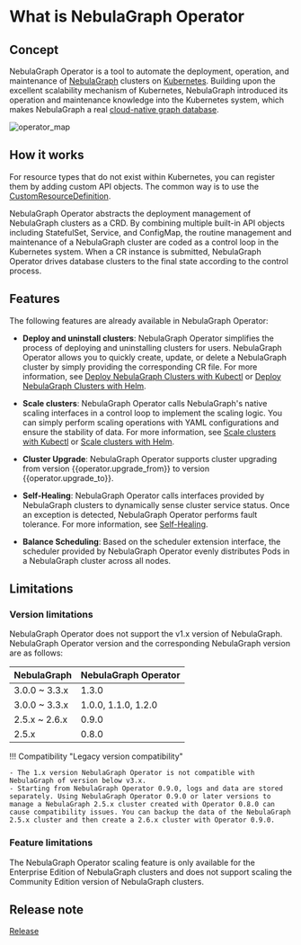 # What is NebulaGraph Operator

## Concept

NebulaGraph Operator is a tool to automate the deployment, operation, and maintenance of [NebulaGraph](https://github.com/vesoft-inc/nebula) clusters on [Kubernetes](https://kubernetes.io). Building upon the excellent scalability mechanism of Kubernetes, NebulaGraph introduced its operation and maintenance knowledge into the Kubernetes system, which makes NebulaGraph a real [cloud-native graph database](https://www.nebula-cloud.io/).

![operator_map](https://docs-cdn.nebula-graph.com.cn/figures/operator_map_2022-09-08_18-55-18.png)

## How it works

For resource types that do not exist within Kubernetes, you can register them by adding custom API objects. The common way is to use the [CustomResourceDefinition](https://kubernetes.io/docs/concepts/extend-kubernetes/api-extension/custom-resources/#customresourcedefinitions).

NebulaGraph Operator abstracts the deployment management of NebulaGraph clusters as a CRD. By combining multiple built-in API objects including StatefulSet, Service, and ConfigMap, the routine management and maintenance of a NebulaGraph cluster are coded as a control loop in the Kubernetes system. When a CR instance is submitted, NebulaGraph Operator drives database clusters to the final state according to the control process.

## Features

The following features are already available in NebulaGraph Operator:

- **Deploy and uninstall clusters**: NebulaGraph Operator simplifies the process of deploying and uninstalling clusters for users. NebulaGraph Operator allows you to quickly create, update, or delete a NebulaGraph cluster by simply providing the corresponding CR file. For more information, see [Deploy NebulaGraph Clusters with Kubectl](3.deploy-nebula-graph-cluster/3.1create-cluster-with-kubectl.md) or [Deploy NebulaGraph Clusters with Helm](3.deploy-nebula-graph-cluster/3.2create-cluster-with-helm.md).
  
- **Scale clusters**: NebulaGraph Operator calls NebulaGraph's native scaling interfaces in a control loop to implement the scaling logic. You can simply perform scaling operations with YAML configurations and ensure the stability of data. For more information, see [Scale clusters with Kubectl](3.deploy-nebula-graph-cluster/3.1create-cluster-with-kubectl.md) or [Scale clusters with Helm](3.deploy-nebula-graph-cluster/3.2create-cluster-with-helm.md).
  
- **Cluster Upgrade**: NebulaGraph Operator supports cluster upgrading from version {{operator.upgrade_from}} to version {{operator.upgrade_to}}.
  
- **Self-Healing**: NebulaGraph Operator calls interfaces provided by NebulaGraph clusters to dynamically sense cluster service status. Once an exception is detected, NebulaGraph Operator performs fault tolerance. For more information, see [Self-Healing](5.operator-failover.md).
  
- **Balance Scheduling**: Based on the scheduler extension interface, the scheduler provided by NebulaGraph Operator evenly distributes Pods in a NebulaGraph cluster across all nodes.

## Limitations

### Version limitations

NebulaGraph Operator does not support the v1.x version of NebulaGraph. NebulaGraph Operator version and the corresponding NebulaGraph version are as follows:

| NebulaGraph |NebulaGraph Operator | 
| ------------------- | ----------- |
| 3.0.0 ~ 3.3.x |1.3.0| 
| 3.0.0 ~ 3.3.x |1.0.0, 1.1.0, 1.2.0|
| 2.5.x ~ 2.6.x |0.9.0| 
| 2.5.x         |0.8.0| 

!!! Compatibility "Legacy version compatibility"

    - The 1.x version NebulaGraph Operator is not compatible with NebulaGraph of version below v3.x.
    - Starting from NebulaGraph Operator 0.9.0, logs and data are stored separately. Using NebulaGraph Operator 0.9.0 or later versions to manage a NebulaGraph 2.5.x cluster created with Operator 0.8.0 can cause compatibility issues. You can backup the data of the NebulaGraph 2.5.x cluster and then create a 2.6.x cluster with Operator 0.9.0.

### Feature limitations

The NebulaGraph Operator scaling feature is only available for the Enterprise Edition of NebulaGraph clusters and does not support scaling the Community Edition version of NebulaGraph clusters.

## Release note

[Release](https://github.com/vesoft-inc/nebula-operator/releases/tag/{{operator.tag}})